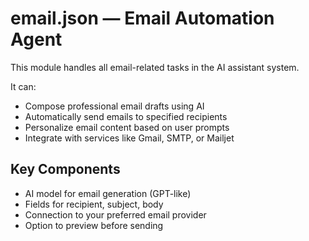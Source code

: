 # email.json — Email Automation Agent

This module handles all email-related tasks in the AI assistant system.

It can:
- Compose professional email drafts using AI
- Automatically send emails to specified recipients
- Personalize email content based on user prompts
- Integrate with services like Gmail, SMTP, or Mailjet

## Key Components
- AI model for email generation (GPT-like)
- Fields for recipient, subject, body
- Connection to your preferred email provider
- Option to preview before sending
